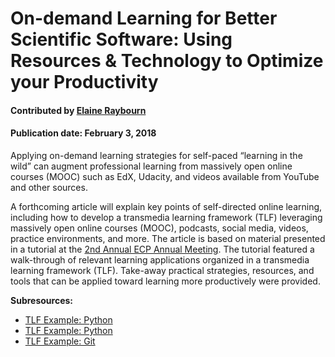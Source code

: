 # On-demand Learning for Better Scientific Software: Using Resources & Technology to Optimize your Productivity 

#### Contributed by [Elaine Raybourn](https://github.com/elaineraybourn "Elaine Raybourn")

#### Publication date: February 3, 2018

Applying on-demand learning strategies for self-paced “learning in the wild” can augment professional learning from massively open online courses (MOOC) such as EdX, Udacity, and videos available from YouTube and other sources. 

A forthcoming article will explain key points of self-directed online learning, including how to develop a transmedia learning framework (TLF) leveraging massively open online courses (MOOC), podcasts, social media, videos, practice environments, and more. The article is based on material presented in a tutorial at the [2nd Annual ECP Annual Meeting](https://www.ecpannualmeeting.com).  The tutorial featured a walk-through of relevant learning applications organized in a transmedia learning framework (TLF). Take-away practical strategies, resources, and tools that can be applied toward learning more productively were provided.

**Subresources:**
- [TLF Example: Python](OnlineLearningTLF.Python.md)
- [TLF Example: Python](OnlineLearningTLF.Python.md)
- [TLF Example: Git](OnlineLearningTLF.Git.md)

<!---
Publish: yes
Categories: skills
Topics: online learning
Tags: bssw-article
Level: 2
Prerequisites: default
Aggregate: base
--->
